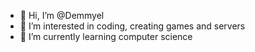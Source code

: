 - 👋 Hi, I’m @Demmyel
- 👀 I’m interested in coding, creating games and servers
- 🌱 I’m currently learning computer science

